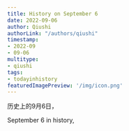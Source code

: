 ```yaml
---
title: History on September 6
date: 2022-09-06
author: Qiushi 
authorLink: "/authors/qiushi"
timestamp: 
- 2022-09
- 09-06
multitype: 
- qiushi
tags: 
- todayinhistory
featuredImagePreview: '/img/icon.png'
---
```









历史上的9月6日，

September 6 in history, 

<!--more-->

